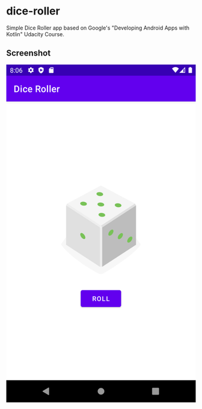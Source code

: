 # dice-roller
Simple Dice Roller app based on Google's "Developing Android Apps with Kotlin" Udacity Course.

## Screenshot
![App Screenshot](./app_screenshot.png "Screenshot of the app")